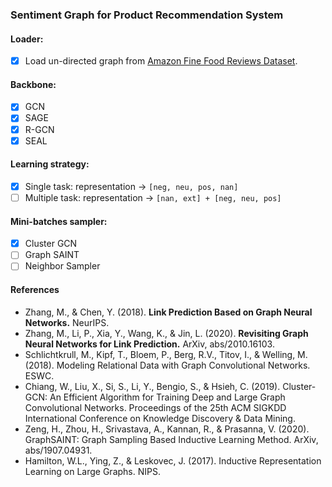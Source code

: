 ### Sentiment Graph for Product Recommendation System

#### Loader:

- [x] Load un-directed graph from [Amazon Fine Food Reviews Dataset](https://snap.stanford.edu/data/web-FineFoods.html).

#### Backbone:

- [x] GCN
- [x] SAGE
- [x] R-GCN  
- [x] SEAL

#### Learning strategy:

- [x] Single task: representation -> `[neg, neu, pos, nan]`
- [ ] Multiple task: representation -> `[nan, ext] + [neg, neu, pos]`

#### Mini-batches sampler:

- [x] Cluster GCN
- [ ] Graph SAINT
- [ ] Neighbor Sampler

#### References

- Zhang, M., & Chen, Y. (2018). **Link Prediction Based on Graph Neural Networks.** NeurIPS.
- Zhang, M., Li, P., Xia, Y., Wang, K., & Jin, L. (2020). **Revisiting Graph Neural Networks for Link Prediction.** ArXiv, abs/2010.16103.
- Schlichtkrull, M., Kipf, T., Bloem, P., Berg, R.V., Titov, I., & Welling, M. (2018). Modeling Relational Data with Graph Convolutional Networks. ESWC.
- Chiang, W., Liu, X., Si, S., Li, Y., Bengio, S., & Hsieh, C. (2019). Cluster-GCN: An Efficient Algorithm for Training Deep and Large Graph Convolutional Networks. Proceedings of the 25th ACM SIGKDD International Conference on Knowledge Discovery & Data Mining.
- Zeng, H., Zhou, H., Srivastava, A., Kannan, R., & Prasanna, V. (2020). GraphSAINT: Graph Sampling Based Inductive Learning Method. ArXiv, abs/1907.04931.
- Hamilton, W.L., Ying, Z., & Leskovec, J. (2017). Inductive Representation Learning on Large Graphs. NIPS.
